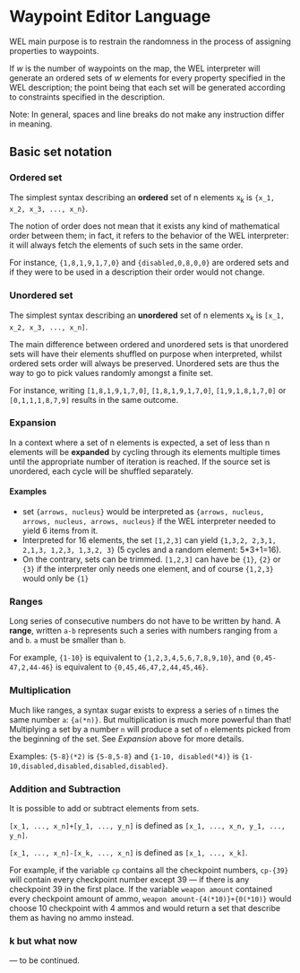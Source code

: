 # Waypoint Editor Language
WEL main purpose is to restrain the randomness in the process of assigning properties to waypoints.

If *w* is the number of waypoints on the map, the WEL interpreter will generate an ordered sets of *w* elements for every property specified in the WEL description; the point being that each set will be generated according to constraints specified in the description.

Note: In general, spaces and line breaks do not make any instruction differ in meaning.

## Basic set notation

### Ordered set
The simplest syntax describing an **ordered** set of n elements x<sub>k</sub> is `{x_1, x_2, x_3, ..., x_n}`.

The notion of order does not mean that it exists any kind of mathematical order between them; in fact, it refers to the behavior of the WEL interpreter: it will always fetch the elements of such sets in the same order.

For instance, `{1,8,1,9,1,7,0}` and `{disabled,0,8,0,0}` are ordered sets and if they were to be used in a description their order would not change.

### Unordered set
The simplest syntax describing an **unordered** set of n elements x<sub>k</sub> is `[x_1, x_2, x_3, ..., x_n]`.

The main difference between ordered and unordered sets is that unordered sets will have their elements shuffled on purpose when interpreted, whilst ordered sets order will always be preserved. Unordered sets are thus the way to go to pick values randomly amongst a finite set.

For instance, writing `[1,8,1,9,1,7,0]`, `[1,8,1,9,1,7,0]`, `[1,9,1,8,1,7,0]` or `[0,1,1,1,8,7,9]` results in the same outcome.

### Expansion
In a context where a set of n elements is expected, a set of less than n elements will be **expanded** by cycling through its elements multiple times until the appropriate number of iteration is reached. If the source set is unordered, each cycle will be shuffled separately.

#### Examples
-  set `{arrows, nucleus}` would be interpreted as `{arrows, nucleus, arrows, nucleus, arrows, nucleus}` if the WEL interpreter needed to yield 6 items from it.
- Interpreted for 16 elements, the set `[1,2,3]` can yield `{1,3,2, 2,3,1, 2,1,3, 1,2,3, 1,3,2, 3}` (5 cycles and a random element: 5*3+1=16).
- On the contrary, sets can be trimmed. `[1,2,3]` can have be `{1}`, `{2}` or `{3}` if the interpreter only needs one element, and of course `{1,2,3}` would only be `{1}`

### Ranges
Long series of consecutive numbers do not have to be written by hand. A **range**, written `a-b` represents such a series with numbers ranging from `a` and `b`. `a` must be smaller than `b`.

For example, `{1-10}` is equivalent to `{1,2,3,4,5,6,7,8,9,10}`, and `{0,45-47,2,44-46}` is equivalent to `{0,45,46,47,2,44,45,46}`.

### Multiplication
Much like ranges, a syntax sugar exists to express a series of `n` times the same number `a`: `{a(*n)}`.
But multiplication is much more powerful than that! Multiplying a set by a number `n` will produce a set of `n` elements picked from the beginning of the set. See *Expansion* above for more details.

Examples: `{5-8}(*2)` is `{5-8,5-8}` and `{1-10, disabled(*4)}` is `{1-10,disabled,disabled,disabled,disabled}`.

### Addition and Subtraction
It is possible to add or subtract elements from sets.

`[x_1, ..., x_n]+[y_1, ..., y_n]` is defined as `[x_1, ..., x_n, y_1, ..., y_n]`.

`[x_1, ..., x_n]-[x_k, ..., x_n]` is defined as `[x_1, ..., x_k]`.

For example, if the variable `cp` contains all the checkpoint numbers, `cp-{39}` will contain every checkpoint number except 39 — if there is any checkpoint 39 in the first place. If the variable `weapon amount` contained every checkpoint amount of ammo, `weapon amount-{4(*10)}+{0(*10)}` would choose 10 checkpoint with 4 ammos and would return a set that describe them as having no ammo instead.

### k but what now
— to be continued.
